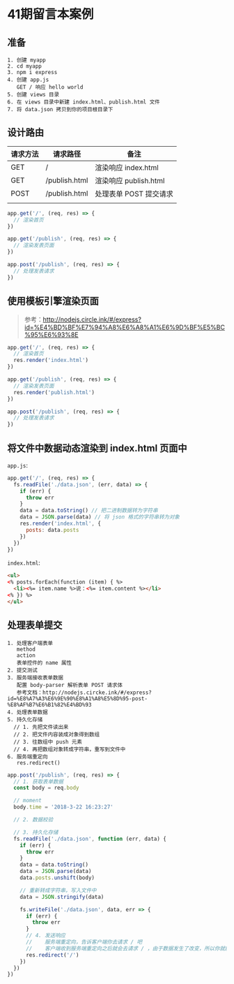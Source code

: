 # 41期留言本案例

## 准备

```
1. 创建 myapp
2. cd myapp
3. npm i express
4. 创建 app.js
   GET / 响应 hello world
5. 创建 views 目录
6. 在 views 目录中新建 index.html、publish.html 文件
7. 将 data.json 拷贝到你的项目根目录下
```

## 设计路由

| 请求方法 |    请求路径   |          备注          |
|----------|---------------|------------------------|
| GET      | /             | 渲染响应 index.html    |
| GET      | /publish.html | 渲染响应 publish.html  |
| POST     | /publish.html | 处理表单 POST 提交请求 |
|          |               |                        |

```javascript
app.get('/', (req, res) => {
  // 渲染首页
})

app.get('/publish', (req, res) => {
  // 渲染发表页面
})

app.post('/publish', (req, res) => {
  // 处理发表请求
})
```

## 使用模板引擎渲染页面

> 参考：http://nodejs.circle.ink/#/express?id=%E4%BD%BF%E7%94%A8%E6%A8%A1%E6%9D%BF%E5%BC%95%E6%93%8E

```javascript
app.get('/', (req, res) => {
  // 渲染首页
  res.render('index.html')
})

app.get('/publish', (req, res) => {
  // 渲染发表页面
  res.render('publish.html')
})

app.post('/publish', (req, res) => {
  // 处理发表请求
})
```

## 将文件中数据动态渲染到 index.html 页面中

`app.js`:

```javascript
app.get('/', (req, res) => {
  fs.readFile('./data.json', (err, data) => {
    if (err) {
      throw err
    }
    data = data.toString() // 把二进制数据转为字符串
    data = JSON.parse(data) // 将 json 格式的字符串转为对象
    res.render('index.html', {
      posts: data.posts
    })
  })
})
```

`index.html`:

```html
<ul>
<% posts.forEach(function (item) { %>
  <li><%= item.name %>说：<%= item.content %></li>
<% }) %>
</ul>
```

## 处理表单提交

```
1. 处理客户端表单
   method
   action
   表单控件的 name 属性
2. 提交测试
3. 服务端接收表单数据
   配置 body-parser 解析表单 POST 请求体
   参考文档：http://nodejs.circke.ink/#/express?id=%E8%A7%A3%E6%9E%90%E8%A1%A8%E5%8D%95-post-%E8%AF%B7%E6%B1%82%E4%BD%93
4. 处理表单数据
5. 持久化存储
  // 1. 先把文件读出来
  // 2. 把文件内容装成对象得到数组
  // 3. 往数组中 push 元素
  // 4. 再把数组对象转成字符串，重写到文件中
6. 服务端重定向
   res.redirect()
```

```javascript
app.post('/publish', (req, res) => {
  // 1. 获取表单数据
  const body = req.body

  // moment
  body.time = '2018-3-22 16:23:27'

  // 2. 数据校验

  // 3. 持久化存储
  fs.readFile('./data.json', function (err, data) {
    if (err) {
      throw err
    }
    data = data.toString()
    data = JSON.parse(data)
    data.posts.unshift(body)

    // 重新转成字符串，写入文件中
    data = JSON.stringify(data)

    fs.writeFile('./data.json', data, err => {
      if (err) {
        throw err
      }
      // 4. 发送响应
      //    服务端重定向，告诉客户端你去请求 / 吧
      //    客户端收到服务端重定向之后就会去请求 / ，由于数据发生了改变，所以你就能看到最新的数据页面了
      res.redirect('/')
    })
  })
})
```
